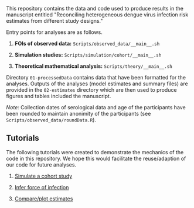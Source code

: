 
This repository contains the data and code used to produce results in the manuscript entitled
"Reconciling heterogeneous dengue virus infection risk estimates from different study designs."

Entry points for analyses are as follows.

1. **FOIs of observed data:** `Scripts/observed_data/__main__.sh`

2. **Simulation studies:** `Scripts/simulation/cohort/__main__.sh`

3. **Theoretical mathematical analysis:** `Scripts/theory/__main__.sh`


Directory `01-processedData` contains data that have been formatted for the analyses.
Outputs of the analyses (model estimates and summary files) are provided in the `02-estimates` directory which
are then used to produce figures and tables included the manuscript.

*Note:* Collection dates of serological data and age of the participants have been rounded to maintain anonimity of the participants (see `Scripts/observed_data/roundData.R`).


## Tutorials

The following tutorials were created to demonstrate the mechanics of the code in this repository.
We hope this would facilitate the reuse/adaption of our code for future analyses.

1. [Simulate a cohort study](Scripts/tutorials/simulate_cohort.md)

2. [Infer force of infection](Scripts/tutorials/infer.md)

3. [Compare/plot estimates](Scripts/tutorials/compare.md)
